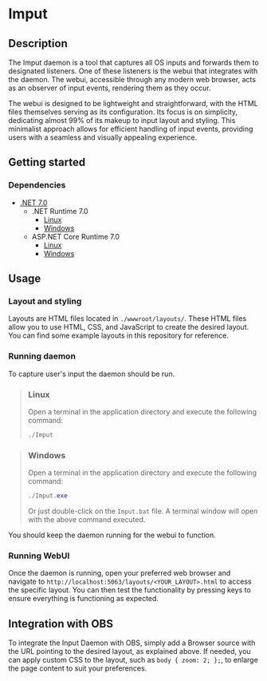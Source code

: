 # Imput

## Description

The Imput daemon is a tool that captures all OS inputs and forwards them to designated listeners.
One of these listeners is the webui that integrates with the daemon. The webui, accessible through any modern web browser,
acts as an observer of input events, rendering them as they occur.

The webui is designed to be lightweight and straightforward, with the HTML files themselves serving as its configuration.
Its focus is on simplicity, dedicating almost 99% of its makeup to input layout and styling. This minimalist approach
allows for efficient handling of input events, providing users with a seamless and visually appealing experience.

## Getting started

### Dependencies

- [.NET 7.0](https://dotnet.microsoft.com/en-us/download/dotnet/7.0)
    - .NET Runtime 7.0
        - [Linux](https://learn.microsoft.com/dotnet/core/install/linux)
        - [Windows](https://dotnet.microsoft.com/en-us/download/dotnet/thank-you/runtime-7.0.9-windows-x64-installer)
    - ASP.NET Core Runtime 7.0
        - [Linux](https://learn.microsoft.com/dotnet/core/install/linux)
        - [Windows](https://dotnet.microsoft.com/en-us/download/dotnet/thank-you/runtime-aspnetcore-7.0.9-windows-x64-installer)

## Usage

### Layout and styling

Layouts are HTML files located in `./wwwroot/layouts/`.
These HTML files allow you to use HTML, CSS, and JavaScript to create the desired layout. You can find some example layouts in this repository for reference.

### Running daemon

To capture user's input the daemon should be run.

> ### Linux
>
> Open a terminal in the application directory and execute the following command:
>
> ```bash
> ./Imput
> ```

> ### Windows
>
> Open a terminal in the application directory and execute the following command:
>
> ```powershell
> ./Imput.exe
> ```
>
> Or just double-click on the `Imput.bat` file. A terminal window will open with the above command executed.

You should keep the daemon running for the webui to function.

### Running WebUI

Once the daemon is running, open your preferred web browser and navigate to `http://localhost:5063/layouts/<YOUR_LAYOUT>.html` to access the specific layout.
You can then test the functionality by pressing keys to ensure everything is functioning as expected.

## Integration with OBS

To integrate the Input Daemon with OBS, simply add a Browser source with the URL pointing to the desired layout, as explained above.
If needed, you can apply custom CSS to the layout, such as `body { zoom: 2; };`, to enlarge the page content to suit your preferences.
